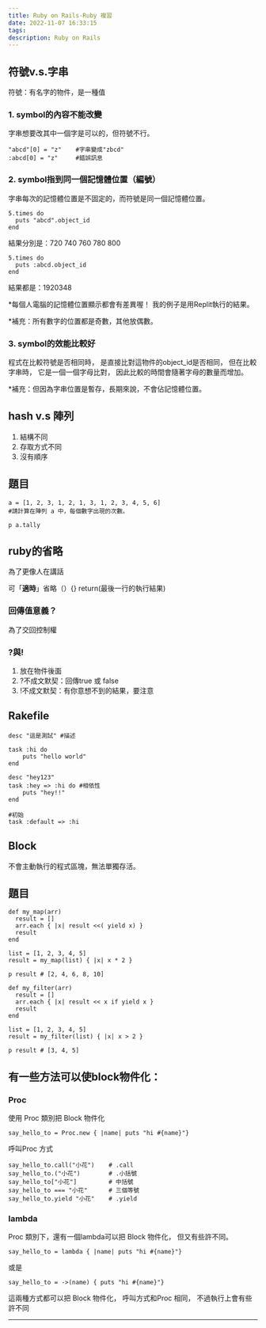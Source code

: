 ```yaml
---
title: Ruby on Rails-Ruby 複習
date: 2022-11-07 16:33:15
tags: 
description: Ruby on Rails
---
```


## 符號v.s.字串

符號：有名字的物件，是一種值

### 1. symbol的內容不能改變
  字串想要改其中一個字是可以的，但符號不行。
   ```
   "abcd"[0] = "z"    #字串變成"zbcd"
   :abcd[0] = "z"     #錯誤訊息
   ```
### 2. symbol指到同一個記憶體位置（編號）
  字串每次的記憶體位置是不固定的，而符號是同一個記憶體位置。
   ```
   5.times do
     puts "abcd".object_id
   end
   ```
   結果分別是：720 740 760 780 800
   ```
   5.times do
     puts :abcd.object_id
   end
   ```
   結果都是：1920348
   
   *每個人電腦的記憶體位置顯示都會有差異喔！
   我的例子是用Replit執行的結果。
   
   *補充：所有數字的位置都是奇數，其他放偶數。

### 3. symbol的效能比較好

   程式在比較符號是否相同時，
   是直接比對這物件的object_id是否相同，
   但在比較字串時，
   它是一個一個字母比對，
   因此比較的時間會隨著字母的數量而增加。
   
   *補充：但因為字串位置是暫存，長期來說，不會佔記憶體位置。
   
   
## hash v.s 陣列
1. 結構不同
2. 存取方式不同
3. 沒有順序

## 題目
```
a = [1, 2, 3, 1, 2, 1, 3, 1, 2, 3, 4, 5, 6]
#請計算在陣列 a 中，每個數字出現的次數。

p a.tally
```

## ruby的省略

為了更像人在講話

可「**適時**」省略（）{} return(最後一行的執行結果)

### 回傳值意義？

為了交回控制權

### ?與!
1. 放在物件後面
2. ?不成文默契：回傳true 或 false
3. !不成文默契：有你意想不到的結果，要注意


## Rakefile

```
desc "這是測試" #描述

task :hi do
    puts "hello world"
end

desc "hey123"
task :hey => :hi do #相依性
    puts "hey!!"
end

#初始
task :default => :hi 
```


## Block
不會主動執行的程式區塊，無法單獨存活。

## 題目

```
def my_map(arr)
  result = []
  arr.each { |x| result <<( yield x) }
  result
end

list = [1, 2, 3, 4, 5]
result = my_map(list) { |x| x * 2 }

p result # [2, 4, 6, 8, 10]
```

```
def my_filter(arr)
  result = []
  arr.each { |x| result << x if yield x }
  result
end

list = [1, 2, 3, 4, 5]
result = my_filter(list) { |x| x > 2 }

p result # [3, 4, 5]
```


## 有一些方法可以使block物件化：

### Proc

使用 Proc 類別把 Block 物件化
```
say_hello_to = Proc.new { |name| puts "hi #{name}"}  
```
呼叫Proc 方式
```
say_hello_to.call("小花")    # .call
say_hello_to.("小花")        # .小括號
say_hello_to["小花"]         # 中括號
say_hello_to === "小花"      # 三個等號
say_hello_to.yield "小花"    # .yield
```

### lambda

Proc 類別下，還有一個lambda可以把 Block 物件化，
但又有些許不同。

```
say_hello_to = lambda { |name| puts "hi #{name}"} 
```
或是
```
say_hello_to = ->(name) { puts "hi #{name}"} 
```
這兩種方式都可以把 Block 物件化，
呼叫方式和Proc 相同，
不過執行上會有些許不同


---



